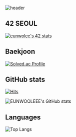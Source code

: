 ![header](https://capsule-render.vercel.app/api?type=venom&color=auto&height=300&section=header&text=Hi%20I'm%20eunwoo&fontSize=50)

## 42 SEOUL
[![eunwolee's 42 stats](https://badge.mediaplus.ma/darkgray/eunwolee?1337Badge=off&UM6P=off)](https://github.com/oakoudad/badge42)

## Baekjoon
[![Solved.ac Profile](http://mazassumnida.wtf/api/generate_badge?boj=lkjin0110)](https://solved.ac/lkjin0110)

## GitHub stats
[![Hits](https://hits.seeyoufarm.com/api/count/incr/badge.svg?url=https%3A%2F%2Fgithub.com%2FEUNWOOLEEE&count_bg=%2379C83D&title_bg=%23555555&icon=&icon_color=%23E7E7E7&title=hits&edge_flat=false)](https://hits.seeyoufarm.com)

![EUNWOOLEEE's GitHub stats](https://github-readme-stats.vercel.app/api?username=EUNWOOLEEE&show_icons=true&theme=onedark)

## Languages
![Top Langs](https://github-readme-stats.vercel.app/api/top-langs/?username=EUNWOOLEEE&layout=compact&theme=onedark)

